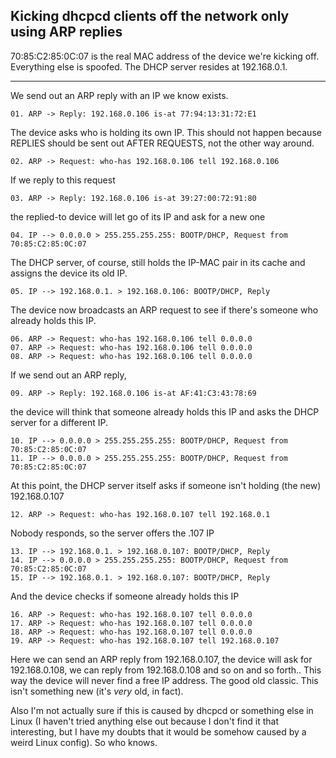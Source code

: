 ## Kicking dhcpcd clients off the network only using ARP replies

70:85:C2:85:0C:07 is the real MAC address of the device we're kicking off.
Everything else is spoofed. The DHCP server resides at 192.168.0.1.

--------------------------------------------------------------------------------

We send out an ARP reply with an IP we know exists.

```
01. ARP -> Reply: 192.168.0.106 is-at 77:94:13:31:72:E1
```

The device asks who is holding its own IP. This should not happen because
REPLIES should be sent out AFTER REQUESTS, not the other way around.

```
02. ARP -> Request: who-has 192.168.0.106 tell 192.168.0.106
```

If we reply to this request

```
03. ARP -> Reply: 192.168.0.106 is-at 39:27:00:72:91:80
```

the replied-to device will let go of its IP and ask for a new one

```
04. IP --> 0.0.0.0 > 255.255.255.255: BOOTP/DHCP, Request from 70:85:C2:85:0C:07
```

The DHCP server, of course, still holds the IP-MAC pair in its cache and assigns
the device its old IP.

```
05. IP --> 192.168.0.1. > 192.168.0.106: BOOTP/DHCP, Reply
```

The device now broadcasts an ARP request to see if there's someone who already
holds this IP.

```
06. ARP -> Request: who-has 192.168.0.106 tell 0.0.0.0
07. ARP -> Request: who-has 192.168.0.106 tell 0.0.0.0
08. ARP -> Request: who-has 192.168.0.106 tell 0.0.0.0
```

If we send out an ARP reply,

```
09. ARP -> Reply: 192.168.0.106 is-at AF:41:C3:43:78:69
```

the device will think that someone already holds this IP and asks the DHCP
server for a different IP.

```
10. IP --> 0.0.0.0 > 255.255.255.255: BOOTP/DHCP, Request from 70:85:C2:85:0C:07
11. IP --> 0.0.0.0 > 255.255.255.255: BOOTP/DHCP, Request from 70:85:C2:85:0C:07
```

At this point, the DHCP server itself asks if someone isn't holding (the new)
192.168.0.107

```
12. ARP -> Request: who-has 192.168.0.107 tell 192.168.0.1
```

Nobody responds, so the server offers the .107 IP

```
13. IP --> 192.168.0.1. > 192.168.0.107: BOOTP/DHCP, Reply
14. IP --> 0.0.0.0 > 255.255.255.255: BOOTP/DHCP, Request from 70:85:C2:85:0C:07
15. IP --> 192.168.0.1. > 192.168.0.107: BOOTP/DHCP, Reply
```

And the device checks if someone already holds this IP

```
16. ARP -> Request: who-has 192.168.0.107 tell 0.0.0.0
17. ARP -> Request: who-has 192.168.0.107 tell 0.0.0.0
18. ARP -> Request: who-has 192.168.0.107 tell 0.0.0.0
19. ARP -> Request: who-has 192.168.0.107 tell 192.168.0.107
```

Here we can send an ARP reply from 192.168.0.107, the device will ask for
192.168.0.108, we can reply from 192.168.0.108 and so on and so forth..
This way the device will never find a free IP address. The good old classic.
This isn't something new (it's _very_ old, in fact).

Also I'm not actually sure if this is caused by dhcpcd or something else in
Linux (I haven't tried anything else out because I don't find it that
interesting, but I have my doubts that it would be somehow caused by a weird
Linux config). So who knows.
